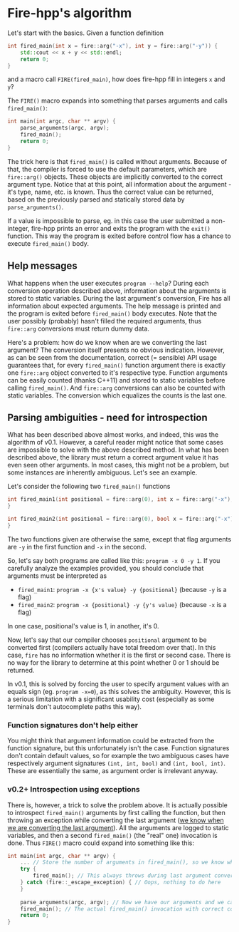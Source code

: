 
# Fire-hpp's algorithm

Let's start with the basics. Given a function definition

```c++
int fired_main(int x = fire::arg("-x"), int y = fire::arg("-y")) {
    std::cout << x + y << std::endl;
    return 0;
}
```

and a macro call `FIRE(fired_main)`, how does fire-hpp fill in integers `x` and `y`?

The `FIRE()` macro expands into something that parses arguments and calls `fired_main()`:

```c++
int main(int argc, char ** argv) {
    parse_arguments(argc, argv);
    fired_main();
    return 0;
}
```

The trick here is that `fired_main()` is called without arguments. Because of that, the compiler is forced to use the default parameters, which are `fire::arg()` objects. These objects are implicitly converted to the correct argument type. Notice that at this point, all information about the argument - it's type, name, etc. is known. Thus the correct value can be returned, based on the previously parsed and statically stored data by `parse_arguments()`.

If a value is impossible to parse, eg. in this case the user submitted a non-integer, fire-hpp prints an error and exits the program with the `exit()` function. This way the program is exited before control flow has a chance to execute `fired_main()` body.

## Help messages

What happens when the user executes `program --help`? During each conversion operation described above, information about the arguments is stored to static variables. During the last argument's conversion, Fire has all information about expected arguments. The help message is printed and the program is exited before `fired_main()` body executes. Note that the user possibly (probably) hasn't filled the required arguments, thus `fire::arg` conversions must return dummy data.

<a id="last_argument"></a> Here's a problem: how do we know when are we converting the last argument? The conversion itself presents no obvious indication. However, as can be seen from the documentation, correct (= sensible) API usage guarantees that, for every `fired_main()` function argument there is exactly one `fire::arg` object converted to it's respective type. Function arguments can be easily counted (thanks C++11) and stored to static variables before calling `fired_main()`. And `fire::arg` conversions can also be counted with static variables. The conversion which equalizes the counts is the last one.

## Parsing ambiguities - need for introspection

What has been described above almost works, and indeed, this was the algorithm of v0.1. However, a careful reader might notice that some cases are impossible to solve with the above described method. In what has been described above, the library must return a correct argument value it has even seen other arguments. In most cases, this might not be a problem, but some instances are inherently ambiguous. Let's see an example.

Let's consider the following two `fired_main()` functions

```c++
int fired_main1(int positional = fire::arg(0), int x = fire::arg("-x"), bool y = fire::arg("-y")) {
}

int fired_main2(int positional = fire::arg(0), bool x = fire::arg("-x"), int y = fire::arg("-y")) {
}
```

The two functions given are otherwise the same, except that flag arguments are `-y` in the first function and `-x` in the second.

So, let's say both programs are called like this: `program -x 0 -y 1`. If you carefully analyze the examples provided, you should conclude that arguments must be interpreted as
* `fired_main1`: `program -x {x's value} -y {positional}` (because `-y` is a flag)
* `fired_main2`: `program -x {positional} -y {y's value}` (because `-x` is a flag)

In one case, positional's value is 1, in another, it's 0.

Now, let's say that our compiler chooses `positional` argument to be converted first (compilers actually have total freedom over that). In this case, `fire` has no information whether it is the first or second case. There is no way for the library to determine at this point whether 0 or 1 should be returned.

In v0.1, this is solved by forcing the user to specify argument values with an equals sign (eg. `program -x=0`), as this solves the ambiguity. However, this is a serious limitation with a significant usability cost (especially as some terminals don't autocomplete paths this way).

### Function signatures don't help either

You might think that argument information could be extracted from the function signature, but this unfortunately isn't the case. Function signatures don't contain default values, so for example the two ambiguous cases have respectively argument signatures `(int, int, bool)` and `(int, bool, int)`. These are essentially the same, as argument order is irrelevant anyway.

### v0.2+ Introspection using exceptions 

There is, however, a trick to solve the problem above. It is actually possible to introspect `fired_main()` arguments by first calling the function, but then throwing an exception while converting the last argument ([we know when we are converting the last argument](#last_argument)). All the arguments are logged to static variables, and then a second `fired_main()` (the "real" one) invocation is done. Thus `FIRE()` macro could expand into something like this:

```c++
int main(int argc, char ** argv) {
    ... // Store the number of arguments in fired_main(), so we know when to throw
    try {
        fired_main(); // This always throws during last argument conversion. fired_main() body is not executed, but argument info is stored
    } catch (fire::_escape_exception) { // Oops, nothing to do here
    }
    
    parse_arguments(argc, argv); // Now we have our arguments and we can unambigously parse the input 
    fired_main(); // The actual fired_main() invocation with correct conversion values, don't throw this time
    return 0;
}
```
